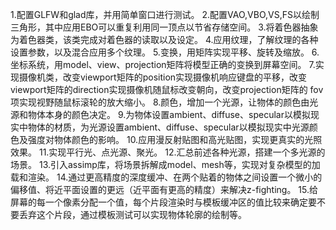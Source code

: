 1.配置GLFW和glad库，并用简单窗口进行测试。
2.配置VAO,VBO,VS,FS以绘制三角形，其中应用EBO可以重复利用同一顶点以节省存储空间。
3.将着色器抽象为着色器类，该类完成对着色器的读取以及设定。
4.应用纹理，了解纹理的各种设置参数，以及混合应用多个纹理。
5.变换，用矩阵实现平移、旋转及缩放。
6.坐标系统，用model、view、projection矩阵将模型正确的变换到屏幕空间。
7.实现摄像机类，改变viewport矩阵的position实现摄像机响应键盘的平移，改变viewport矩阵的direction实现摄像机随鼠标改变朝向，改变projection矩阵的
fov项实现视野随鼠标滚轮的放大缩小。
8.颜色，增加一个光源，让物体的颜色由光源和物体本身的颜色决定。
9.为物体设置ambient、diffuse、specular以模拟现实中物体的材质，为光源设置ambient、diffuse、specular以模拟现实中光源颜色及强度对物体颜色的影响。
10.应用漫反射贴图和高光贴图，实现更真实的光照效果。
11.实现平行光、点光源、聚光。
12.汇总前述各种光源，搭建一个多光源的场景。
13.引入assimp库，将场景拆解成model、mesh等，实现对复杂模型的加载和渲染。
14.通过更高精度的深度缓冲、在两个贴着的物体之间设置一个微小的偏移值、将近平面设置的更远（近平面有更高的精度）来解决z-fighting。
15.给屏幕的每一个像素分配一个值，每个片段渲染时与模板缓冲区的值比较来确定要不要丢弃这个片段，通过模板测试可以实现物体轮廓的绘制等。
